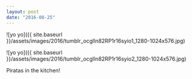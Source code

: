 ```yaml
---
layout: post
date: "2016-08-25"
---
```


![yo yo]({{ site.baseurl }}/assets/images/2016/tumblr_ocglln82RP1r16syio1_1280-1024x576.jpg)

![yo yo]({{ site.baseurl }}/assets/images/2016/tumblr_ocglln82RP1r16syio2_1280-1024x576.jpg)

Piratas in the kitchen!
